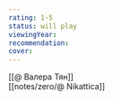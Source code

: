 ```yaml
---
rating: 1-5
status: will play
viewingYear:  
recommendation: 
cover: 
---
```

[[@ Валера Тян]]  
[[notes/zero/@ Nikattica]]

